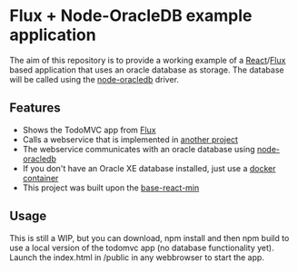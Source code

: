 # Flux + Node-OracleDB example application

The aim of this repository is to provide a working example of a [React](https://facebook.github.io/react/)/[Flux](https://github.com/facebook/flux) based application that uses an oracle database as storage. The database will be called using the [node-oracledb](https://github.com/oracle/node-oracledb) driver.

## Features

* Shows the TodoMVC app from [Flux](https://github.com/facebook/flux)
* Calls a webservice that is implemented in [another project](https://github.com/enpit/flux_node-oracledb.webservice)
 * The webservice communicates with an oracle database using [node-oracledb](https://github.com/oracle/node-oracledb)
 * If you don't have an Oracle XE database installed, just use a [docker container](https://registry.hub.docker.com/u/alexeiled/docker-oracle-xe-11g/)
* This project was built upon the [base-react-min](https://github.com/codewinds/base-react-min)

## Usage

This is still a WIP, but you can download, npm install and then npm build to use a local version of the todomvc app (no database functionality yet). Launch the index.html in /public in any webbrowser to start the app.
